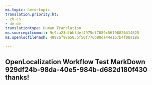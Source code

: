```yaml
---
ms.topic: hero-topic
translation.priority.ht:
- zh-cn
- de-de
translationtype: Human Translation
ms.sourcegitcommit: 9c9ca23dfbb3def4975df7089c56198826414625
ms.openlocfilehash: 4892af986503bf50f776b88da44e167b4f08a18a

---
```

## OpenLocalization Workflow Test MarkDown 929df24b-98da-40e5-984b-d682d180f430 thanks!



<!--HONumber=Oct16_HO2-->



